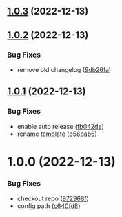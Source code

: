 ## [1.0.3](https://github.com/companynamespace/test-github-actions/compare/v1.0.2...v1.0.3) (2022-12-13)

## [1.0.2](https://github.com/companynamespace/test-github-actions/compare/v1.0.1...v1.0.2) (2022-12-13)


### Bug Fixes

* remove old changelog ([9db26fa](https://github.com/companynamespace/test-github-actions/commit/9db26fa9728bfbcce43661c2164091613b5c8433))

## [1.0.1](https://github.com/companynamespace/test-github-actions/compare/v1.0.0...v1.0.1) (2022-12-13)


### Bug Fixes

* enable auto release ([fb042de](https://github.com/companynamespace/test-github-actions/commit/fb042deaf77881d17faa997dad859f20ccb3a9a0))
* rename template ([b56bab6](https://github.com/companynamespace/test-github-actions/commit/b56bab615745512fdfe8fafbef622601bfcc8de4))

# 1.0.0 (2022-12-13)


### Bug Fixes

* checkout repo ([972968f](https://github.com/companynamespace/test-github-actions/commit/972968f5b6cbfc8c36faf2af9824b3e34a0cd2d5))
* config path ([c640fd8](https://github.com/companynamespace/test-github-actions/commit/c640fd82ba99af4145ef07658ff545fc19eb0d4d))
